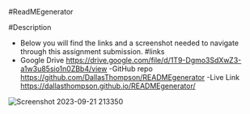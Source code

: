 
#ReadMEgenerator

#Description
- Below you will find the links and a screenshot needed to navigate through this assignment submission.
#links
- Google Drive
https://drive.google.com/file/d/1T9-Dgmo3SdXwZ3-a1w3u85sio1n0ZBb4/view
-GitHub repo
https://github.com/DallasThompson/READMEgenerator
-Live Link
https://dallasthompson.github.io/READMEgenerator/

![Screenshot 2023-09-21 213350](https://github.com/DallasThompson/READMEgenerator/assets/142254679/00809ea7-af8c-4fc6-a93e-aa29d885061e)
